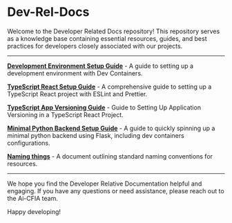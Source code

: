 # Dev-Rel-Docs

Welcome to the Developer Related Docs repository! This repository serves as a knowledge base containing essential resources, guides, and best practices for developers closely associated with our projects.

---

**[Development Environment Setup Guide](./Development-Environment-Setup-Guide/DEV-ENV-SETUP.md)** - A guide to setting up a development environment with Dev Containers.

**[TypeScript React Setup Guide](./TypeScript-React-Setup-Guide/REACTSETUP.md)** - A comprehensive guide to setting up a TypeScript React project with ESLint and Prettier.

**[TypeScript App Versioning Guide](./TypeScript-AppVersion/APPVERSION-SETUP.md)** - Guide to Setting Up Application Versioning in a TypeScript React Project.

**[Minimal Python Backend Setup Guide](./Minimal-Backend-Setup-Guides/PYTHON-BACKEND-SETUP.md)** - A guide to quickly spinning up a minimal python backend using Flask, including dev containers configurations.

**[Naming things](./Naming-Conventions/NAMING-RESOURCES.md)** - A document outlining standard naming conventions for resources.

---

We hope you find the Developer Relative Documentation helpful and engaging. If you have any questions or need assistance, please reach out to the Ai-CFIA team.

Happy developing!
